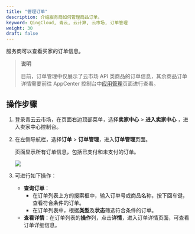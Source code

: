 ```yaml
---
title: "管理订单"
description: 介绍服务商如何管理商品订单。
keyword: QingCloud, 青云, 云计算, 云市场, 订单管理 
weight: 30
draft: false
---
```


服务商可以查看买家的订单信息。

> **说明**
>
> 目前，订单管理中仅展示了云市场 API 类商品的订单信息，其余商品订单详情需要前往 AppCenter 控制台中[应用管理](https://console.qingcloud.com/app_mgmt)页面进行查看。

## 操作步骤

1. 登录青云云市场，在页面右边顶部菜单，选择**卖家中心** > **进入卖家中心** ，进入卖家中心控制台。

2. 在左侧导航栏，选择**订单** > **订单管理**，进入**订单管理**页面。

   页面显示所有订单信息，包括已支付和未支付的订单。

   ![](../../_images/provider_order_list.png)

3. 可进行如下操作：

   - **查询订单**：
     - 在订单列表上方的搜索框中，输入订单号或商品名称，按下回车键，查看符合条件的订单。
     - 在订单列表中，根据**类型**及**状态**筛选符合条件的订单。
   - **查看详情**：在订单列表的**操作**列，点击**详情**，进入订单详情页面，可查看订单详细信息。

   
